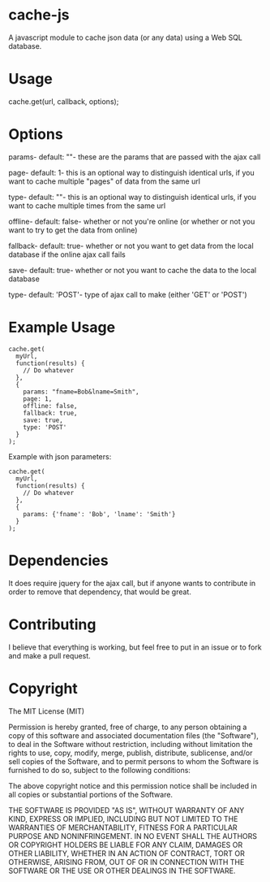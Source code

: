 cache-js
=====================

A javascript module to cache json data (or any data) using a Web SQL database.

Usage
=====================
cache.get(url, callback, options);

Options
=====================
params- default: ""- these are the params that are passed with the ajax call

page- default: 1- this is an optional way to distinguish identical urls, if you want to cache multiple "pages" of data from the same url

type- default: ""- this is an optional way to distinguish identical urls, if you want to cache multiple times from the same url

offline- default: false- whether or not you're online (or whether or not you want to try to get the data from online)

fallback- default: true- whether or not you want to get data from the local database if the online ajax call fails

save- default: true- whether or not you want to cache the data to the local database

type- default: 'POST'- type of ajax call to make (either 'GET' or 'POST')

Example Usage
=====================

    cache.get(
      myUrl,
      function(results) {
        // Do whatever
      },
      {
      	params: "fname=Bob&lname=Smith",
        page: 1,
        offline: false,
        fallback: true,
        save: true,
        type: 'POST'
      }
    );

Example with json parameters:

    cache.get(
      myUrl,
      function(results) {
        // Do whatever
      },
      {
        params: {'fname': 'Bob', 'lname': 'Smith'}
      }
    );

Dependencies
=====================
It does require jquery for the ajax call, but if anyone wants to contribute in order to remove that dependency, that would be great.


Contributing
=====================

I believe that everything is working, but feel free to put in an issue  or to fork and make a pull request.

Copyright
=====================

The MIT License (MIT)

Permission is hereby granted, free of charge, to any person obtaining a copy of
this software and associated documentation files (the "Software"), to deal in
the Software without restriction, including without limitation the rights to
use, copy, modify, merge, publish, distribute, sublicense, and/or sell copies of
the Software, and to permit persons to whom the Software is furnished to do so,
subject to the following conditions:

The above copyright notice and this permission notice shall be included in all
copies or substantial portions of the Software.

THE SOFTWARE IS PROVIDED "AS IS", WITHOUT WARRANTY OF ANY KIND, EXPRESS OR
IMPLIED, INCLUDING BUT NOT LIMITED TO THE WARRANTIES OF MERCHANTABILITY, FITNESS
FOR A PARTICULAR PURPOSE AND NONINFRINGEMENT. IN NO EVENT SHALL THE AUTHORS OR
COPYRIGHT HOLDERS BE LIABLE FOR ANY CLAIM, DAMAGES OR OTHER LIABILITY, WHETHER
IN AN ACTION OF CONTRACT, TORT OR OTHERWISE, ARISING FROM, OUT OF OR IN
CONNECTION WITH THE SOFTWARE OR THE USE OR OTHER DEALINGS IN THE SOFTWARE.